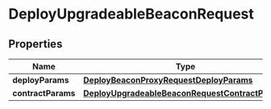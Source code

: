 
# DeployUpgradeableBeaconRequest

## Properties
Name | Type | Description | Notes
------------ | ------------- | ------------- | -------------
**deployParams** | [**DeployBeaconProxyRequestDeployParams**](DeployBeaconProxyRequestDeployParams.md) |  | 
**contractParams** | [**DeployUpgradeableBeaconRequestContractParams**](DeployUpgradeableBeaconRequestContractParams.md) |  | 



